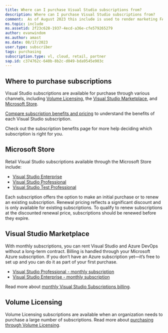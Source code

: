 ```yaml
---
title: Where can I purchase Visual Studio subscriptions from?
description: Where can I purchase Visual Studio subscriptions from?
comment:  As of August 2023 this include is used to render marketing FAQ content for VS Subscriptions in the following portals - VSCom, Manage, and My portals. It was not used for learn.microsoft.com content at that time.  SMEs are Evan Windom and Larissa Crawford of Red Door Collaborative and Sharvari Dighe.
ms.topic: include
ms.assetid: 2f23c628-1937-4ecd-a36e-cfe579265279
author: evanwindom
ms.author: amast
ms.date: 08/17/2023
user.type: subscriber
tags: purchasing
subscription.type: vl, cloud, retail, partner
sap.id: c374762c-640b-8b2c-d049-bda9545e903c
---
```


## Where to purchase subscriptions 

Visual Studio subscriptions are available for purchase through various channels, including [Volume Licensing](https://www.microsoft.com/licensing/default), the [Visual Studio Marketplace](https://marketplace.visualstudio.com/subscriptions), and [Microsoft Store](https://www.microsoft.com/store/collections/visualstudio).  

[Compare subscription benefits and pricing](https://visualstudio.microsoft.com/vs/pricing/) to understand the benefits of each Visual Studio subscription. 

Check out the subscription benefits page for more help deciding which subscription is right for you.   

## Microsoft Store 

Retail Visual Studio subscriptions available through the Microsoft Store include: 

+ [Visual Studio Enterprise](https://www.microsoft.com/p/visual-studio-enterprise-subscription/dg7gmgf0dst4?activetab=pivot%3aoverviewtab)
+ [Visual Studio Professional](https://www.microsoft.com/p/visual-studio-professional-subscription/dg7gmgf0dst3?activetab=pivot%3aoverviewtab)
+ [Visual Studio Test Professional](https://www.microsoft.com/p/visual-studio-test-professional-subscription/dg7gmgf0dst6?activetab=pivot%3aoverviewtab) 

Each subscription offers the option to make an initial purchase or to renew an existing subscription. Renewal pricing reflects a significant discount and is only available for existing subscriptions. To qualify to renew subscriptions at the discounted renewal price, subscriptions should be renewed before they expire. 

## Visual Studio Marketplace 

With monthly subscriptions, you can rent Visual Studio and Azure DevOps without a long-term contract. Billing is handled through your Microsoft Azure subscription. If you don’t have an Azure subscription yet—it’s free to set up and you can do it as part of your first purchase.  

+ [Visual Studio Professional - monthly subscription](https://marketplace.visualstudio.com/items?itemName=ms.vs-professional-monthly) 
+ [Visual Studio Enterprise - monthly subscription](https://marketplace.visualstudio.com/items?itemName=ms.vs-enterprise-monthly) 

Read more about [monthly Visual Studio Subscriptions billing](https://learn.microsoft.com/visualstudio/subscriptions/vscloud-billing-faq). 

## Volume Licensing 

Volume Licensing subscriptions are available when an organization needs to purchase a large number of subscriptions. Read more about [purchasing through Volume Licensing](https://www.microsoft.com/licensing/how-to-buy/how-to-buy).
